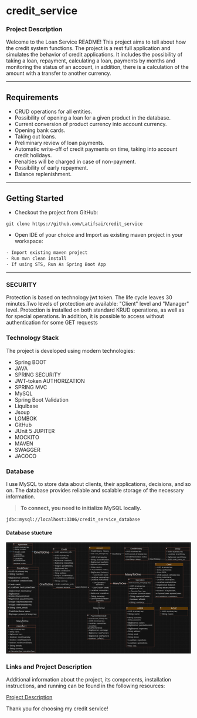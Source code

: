 # credit_service
### Project Description

Welcome to the Loan Service README! This project aims to tell about how the credit system functions. The project is a rest full application and simulates the behavior of credit applications. It includes the possibility of taking a loan, repayment, calculating a loan, payments by months and monitoring the status of an account, in addition, there is a calculation of the amount with a transfer to another currency.

---------------------------------

## Requirements
* CRUD operations for all entities.
* Possibility of opening a loan for a given product in the database.
* Current conversion of product currency into account currency.
* Opening bank cards.
* Taking out loans.
* Preliminary review of loan payments.
* Automatic write-off of credit payments on time, taking into account credit holidays.
* Penalties will be charged in case of non-payment.
* Possibility of early repayment.
* Balance replenishment.
------------------------------------

## Getting Started
* Checkout the project from GitHub:
```
git clone https://github.com/Latifsai/credit_service
```
* Open IDE of your choice and Import as existing maven project in your workspace:

```
- Import existing maven project
- Run mvn clean install
- If using STS, Run As Spring Boot App
```
----------------
### SECURITY

Protection is based on technology jwt token. The life cycle leaves 30 minutes.Two levels of protection are available: "Client" level and "Manager" level. Protection is installed on both standard KRUD operations, as well as for special operations. In addition, it is possible to access without authentication for some GET requests


### Technology Stack

The project is developed using modern technologies: 

* Spring BOOT 
* JAVA
* SPRING SECURITY
* JWT-token AUTHORIZATION
* SPRING MVC
* MySQL 
* Spring Boot Validation
* Liquibase
* Jsoup
* LOMBOK
* GitHub
* JUnit 5 JUPITER
* MOCKITO
* MAVEN
* SWAGGER
* JACOCO

### Database

I use MySQL to store data about clients, their applications, decisions, and so on. The database provides reliable and scalable storage of the necessary information. 

> **To connect, you need to initialize MySQL locally.**

```
jdbc:mysql://localhost:3306/credit_service_database
```
#### Database stucture
![erd](https://github.com/Latifsai/credit_service/blob/main/database.png)

### Links and Project Description

Additional information about the project, its components, installation instructions, and running can be found in the following resources:

[Project Description](https://drive.google.com/drive/folders/1CwP-yQFr2-55s3xf3Yw96rgKyAaC0CZE)

Thank you for choosing my credit service!




